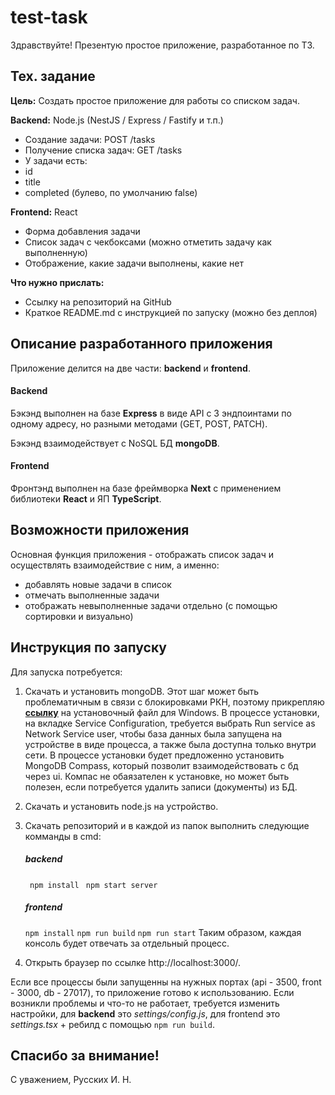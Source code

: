 # test-task

Здравствуйте! Презентую простое приложение, разработанное по ТЗ.

## Тех. задание

**Цель:**
Создать простое приложение для работы со списком задач. 

**Backend:**
Node.js (NestJS / Express / Fastify и т.п.)
- Создание задачи: POST /tasks
- Получение списка задач: GET /tasks
- У задачи есть:
 - id
 - title 
 - completed (булево, по умолчанию false)

**Frontend:**
React

- Форма добавления задачи
- Список задач с чекбоксами (можно отметить задачу как выполненную)
- Отображение, какие задачи выполнены, какие нет

**Что нужно прислать:**
- Ссылку на репозиторий на GitHub
- Краткое README.md с инструкцией по запуску (можно без деплоя)

## Описание разработанного приложения

Приложение делится на две части: **backend** и **frontend**.

#### Backend
Бэкэнд выполнен на базе **Express** в виде API с 3 эндпоинтами по одному адресу, но разными методами (GET, POST, PATCH).

Бэкэнд взаимодействует с NoSQL БД **mongoDB**.

#### Frontend
Фронтэнд выполнен на базе фреймворка **Next** с применением библиотеки **React** и ЯП **TypeScript**.  

## Возможности приложения

Основная функция приложения - отображать список задач и осуществлять взаимодействие с ним, а именно:
- добавлять новые задачи в список
- отмечать выполненные задачи
- отображать невыполненные задачи отдельно (с помощью сортировки и визуально)

## Инструкция по запуску
Для запуска потребуется:
1. Скачать и установить mongoDB.
  Этот шаг может быть проблематичным в связи с блокировками РКН, поэтому прикрепляю [**ссылку**](https://drive.google.com/file/d/1m5rxkjcCWu5h0hzY4igpxVjUugsekmhm/view?usp=sharing "ссылку") на установочный файл для Windows.
В процессе установки, на вкладке Service Configuration, требуется выбрать Run service as Network Service user, чтобы база данных была запущена на устройстве в виде процесса, а также была доступна только внутри сети.
В процессе установки будет предложенно установить MongoDB Compass, который позволит взаимодействовать с бд через ui. Компас не обаязателен к установке, но может быть полезен, если потребуется удалить записи (документы) из БД.
2. Скачать и установить node.js на устройство.
3. Скачать репозиторий и в каждой из папок выполнить следующие комманды в cmd:
   ##### backend
   ` npm install`
   ` npm start server`
	##### frontend
    `npm install`
    `npm run build`
    `npm run start`
Таким образом, каждая консоль будет отвечать за отдельный процесс.

5. Открыть браузер по ссылке http://localhost:3000/.

Если все процессы были запущенны на нужных портах (api - 3500, front - 3000, db - 27017), то приложение готово к использованию. Если возникли проблемы и что-то не работает, требуется изменить настройки, для **backend** это *settings/config.js*, для frontend это *settings.tsx* + ребилд с помощью `npm run build`.

## Спасибо за внимание!
С уважением, Русских И. Н.



